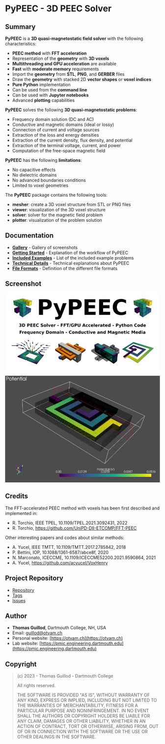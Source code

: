 # PyPEEC - 3D PEEC Solver

## Summary

**PyPEEC** is a **3D quasi-magnetostatic field solver** with the following characteristics:
* **PEEC method** with **FFT acceleration**
* Representation of the **geometry** with **3D voxels**
* **Multithreading and GPU acceleration** are available
* **Fast** with **moderate memory** requirements
* Import the **geometry** from **STL**, **PNG**, and **GERBER** files
* Draw the **geometry** with stacked 2D **vector shapes** or **voxel indices**
* **Pure Python** implementation
* Can be used from the **command line**
* Can be used with **Jupyter notebooks**
* Advanced **plotting** capabilities

**PyPEEC** solves the following **3D quasi-magnetostatic problems**:
* Frequency domain solution (DC and AC)
* Conductive and magnetic domains (ideal or lossy)
* Connection of current and voltage sources
* Extraction of the loss and energy densities
* Extraction of the current density, flux density, and potential
* Extraction of the terminal voltage, current, and power
* Computation of the free-space magnetic field 

**PyPEEC** has the following **limitations**:
* No capacitive effects
* No dielectric domains
* No advanced boundaries conditions
* Limited to voxel geometries

The **PyPEEC** package contains the following tools:
* **mesher**: create a 3D voxel structure from STL or PNG files
* **viewer**: visualization of the 3D voxel structure
* **solver**: solver for the magnetic field problem
* **plotter**: visualization of the problem solution

## Documentation

* [**Gallery**](docs/gallery.md) - Gallery of screenshots
* [**Getting Started**](docs/tutorial.md) - Explanation of the workflow of PyPEEC
* [**Included Examples**](docs/examples.md) - List of the included example problems
* [**Technical Details**](docs/technical.md) - Technical explanations about PyPEEC
* [**File Formats**](docs/format.md) - Definition of the different file formats

## Screenshot

![summary](docs/images/summary.png)

![screenshot](docs/images/screenshot.png)

## Credits

The FFT-accelerated PEEC method with voxels has been first described and implemented in:
* R. Torchio, IEEE TPEL, 10.1109/TPEL.2021.3092431, 2022
* R. Torchio, https://github.com/UniPD-DII-ETCOMP/FFT-PEEC

Other interesting papers and codes about similar methods:
* A. Yucel, IEEE TMTT, 10.1109/TMTT.2017.2785842, 2018
* P. Bettini, IOP, 10.1088/1361-6587/abce8f, 2020
* N. Marconato, ICECCME, 10.1109/ICECCME52200.2021.9590864, 2021
* A. Yucel, https://github.com/acyucel/VoxHenry

## Project Repository

* [Repository](https://github.com/otvam/pypeec)
* [Tags](https://github.com/otvam/pypeec/tags)
* [Issues](https://github.com/otvam/pypeec/issues)

## Author

* **Thomas Guillod**, Dartmouth College, NH, USA
* Email: [guillod@otvam.ch](mailto:guillod@otvam.ch)
* Personal website: [https://otvam.ch](https://otvam.ch)
* Lab website: [https://pmic.engineering.dartmouth.edu](https://pmic.engineering.dartmouth.edu)

## Copyright

> (c) 2023 - Thomas Guillod - Dartmouth College
> 
> All rights reserved.
> 
> THE SOFTWARE IS PROVIDED "AS IS", WITHOUT WARRANTY OF ANY KIND, EXPRESS OR
> IMPLIED, INCLUDING BUT NOT LIMITED TO THE WARRANTIES OF MERCHANTABILITY,
> FITNESS FOR A PARTICULAR PURPOSE AND NONINFRINGEMENT. IN NO EVENT SHALL THE
> AUTHORS OR COPYRIGHT HOLDERS BE LIABLE FOR ANY CLAIM, DAMAGES OR OTHER
> LIABILITY, WHETHER IN AN ACTION OF CONTRACT, TORT OR OTHERWISE, ARISING FROM,
> OUT OF OR IN CONNECTION WITH THE SOFTWARE OR THE USE OR OTHER DEALINGS IN THE
> SOFTWARE.
